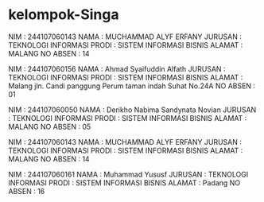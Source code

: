 # kelompok-Singa
NIM : 244107060143
NAMA : MUCHAMMAD ALYF ERFANY
JURUSAN : TEKNOLOGI INFORMASI
PRODI : SISTEM INFORMASI BISNIS
ALAMAT : MALANG
NO ABSEN : 14

NIM : 244107060156
NAMA : Ahmad Syaifuddin Alfath
JURUSAN : TEKNOLOGI INFORMASI
PRODI : SISTEM INFORMASI BISNIS
ALAMAT : Malang jln. Candi panggung Perum taman indah Suhat No.24A
NO ABSEN : 01

NIM : 244107060050
NAMA : Derikho Nabima Sandynata Novian
JURUSAN : TEKNOLOGI INFORMASI
PRODI : SISTEM INFORMASI BISNIS
ALAMAT : MALANG
NO ABSEN : 05

NIM : 244107060143
NAMA : MUCHAMMAD ALYF ERFANY
JURUSAN : TEKNOLOGI INFORMASI
PRODI : SISTEM INFORMASI BISNIS
ALAMAT : MALANG
NO ABSEN : 14

NIM : 244107060161
NAMA : Muhammad Yususf
JURUSAN : TEKNOLOGI INFORMASI
PRODI : SISTEM INFORMASI BISNIS
ALAMAT : Padang
NO ABSEN : 16
